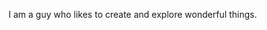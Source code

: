 I am a guy who likes to create and explore wonderful things. 
  

<!---
dhirajbodade/dhirajbodade is a ✨ special ✨ repository because its `README.md` (this file) appears on your GitHub profile.
You can click the Preview link to take a look at your changes.
--->

